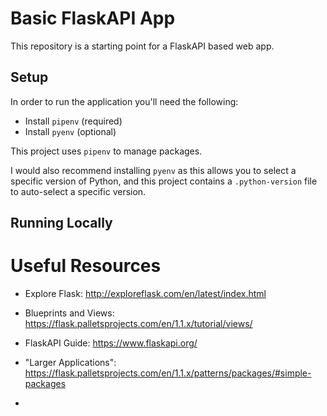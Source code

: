 # Basic FlaskAPI App

This repository is a starting point for a FlaskAPI based web app.

## Setup

In order to run the application you'll need the following:

- Install `pipenv` (required)
- Install `pyenv` (optional)

This project uses `pipenv` to manage packages.

I would also recommend installing `pyenv` as this allows you to select a specific version of Python, and this project contains a `.python-version` file to auto-select a specific version.

## Running Locally

# Useful Resources

- Explore Flask: <http://exploreflask.com/en/latest/index.html>

- Blueprints and Views: <https://flask.palletsprojects.com/en/1.1.x/tutorial/views/>
- FlaskAPI Guide: <https://www.flaskapi.org/>
- "Larger Applications": <https://flask.palletsprojects.com/en/1.1.x/patterns/packages/#simple-packages>
-